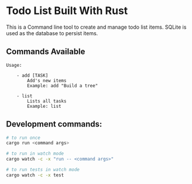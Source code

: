 # Todo List Built With Rust
This is a Command line tool to create and manage todo list items.
SQLite is used as the database to persist items.

## Commands Available

```
Usage:

    - add [TASK]
        Add's new items
        Example: add "Build a tree"

    - list
        Lists all tasks
        Example: list

```
## Development commands:

```sh
# to run once
cargo run <command args>

# to run in watch mode
cargo watch -c -x "run -- <command args>"

# to run tests in watch mode
cargo watch -c -x test
```
